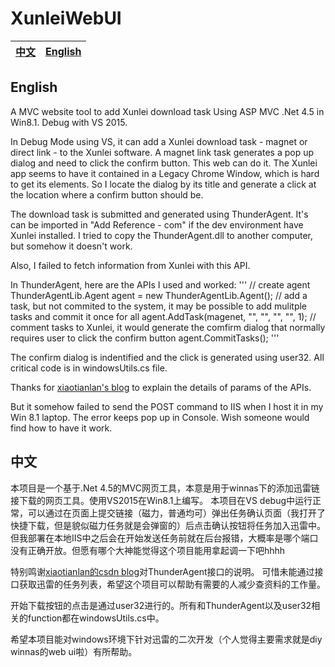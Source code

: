 # XunleiWebUI
| [中文](#中文) | [English](#English) |
|---------------------|-----------------------|

## English
A MVC website tool to add Xunlei download task
Using ASP MVC .Net 4.5 in Win8.1. Debug with VS 2015.

In Debug Mode using VS, it can add a Xunlei download task - magnet or direct link - to the Xunlei software. A magnet link task generates a pop up dialog and need to click the confirm button. This web can do it. The Xunlei app seems to have it contained in a Legacy Chrome Window, which is hard to get its elements. So I locate the dialog by its title and generate a click at the location where a confirm button should be. 

The download task is submitted and generated using ThunderAgent. It's can be imported in "Add Reference - com" if the dev environment have Xunlei installed. I tried to copy the ThunderAgent.dll to another computer, but somehow it doesn't work.

Also, I failed to fetch information from Xunlei with this API. 

In ThunderAgent, here are the APIs I used and worked:
'''
// create agent
ThunderAgentLib.Agent agent = new ThunderAgentLib.Agent();
// add a task, but not commited to the system, it may be possible to add mulitple tasks and commit it once for all
agent.AddTask(magenet, "", "", "", "", 1);
// comment tasks to Xunlei, it would generate the comfirm dialog that normally requires user to click the confirm button
agent.CommitTasks();
'''

The confirm dialog is indentified and the click is generated using user32. All critical code is in windowsUtils.cs file.

Thanks for [xiaotianlan's blog](https://blog.csdn.net/xiaotianlan/article/details/74010511) to explain the details of params of the APIs.

But it somehow failed to send the POST command to IIS when I host it in my Win 8.1 laptop. The error keeps pop up in Console. Wish someone would find how to have it work.

## 中文
本项目是一个基于.Net 4.5的MVC网页工具，本意是用于winnas下的添加迅雷链接下载的网页工具。使用VS2015在Win8.1上编写。
本项目在VS debug中运行正常，可以通过在页面上提交链接（磁力，普通均可）弹出任务确认页面（我打开了快捷下载，但是貌似磁力任务就是会弹窗的）后点击确认按钮将任务加入迅雷中。但我部署在本地IIS中之后会在开始发送任务前就在后台报错，大概率是哪个端口没有正确开放。但愿有哪个大神能觉得这个项目能用拿起调一下吧hhhh

特别鸣谢[xiaotianlan的csdn blog](https://blog.csdn.net/xiaotianlan/article/details/74010511)对ThunderAgent接口的说明。
可惜未能通过接口获取迅雷的任务列表，希望这个项目可以帮助有需要的人减少查资料的工作量。

开始下载按钮的点击是通过user32进行的。所有和ThunderAgent以及user32相关的function都在windowsUtils.cs中。

希望本项目能对windows环境下针对迅雷的二次开发（个人觉得主要需求就是diy winnas的web ui啦）有所帮助。
